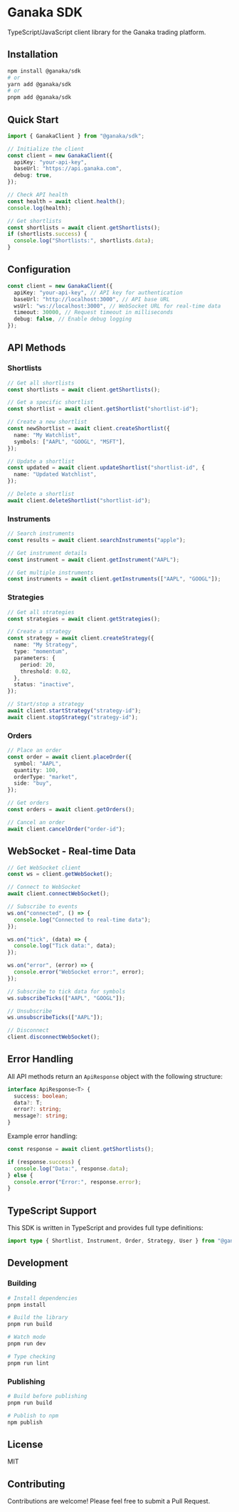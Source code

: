 # Ganaka SDK

TypeScript/JavaScript client library for the Ganaka trading platform.

## Installation

```bash
npm install @ganaka/sdk
# or
yarn add @ganaka/sdk
# or
pnpm add @ganaka/sdk
```

## Quick Start

```typescript
import { GanakaClient } from "@ganaka/sdk";

// Initialize the client
const client = new GanakaClient({
  apiKey: "your-api-key",
  baseUrl: "https://api.ganaka.com",
  debug: true,
});

// Check API health
const health = await client.health();
console.log(health);

// Get shortlists
const shortlists = await client.getShortlists();
if (shortlists.success) {
  console.log("Shortlists:", shortlists.data);
}
```

## Configuration

```typescript
const client = new GanakaClient({
  apiKey: "your-api-key", // API key for authentication
  baseUrl: "http://localhost:3000", // API base URL
  wsUrl: "ws://localhost:3000", // WebSocket URL for real-time data
  timeout: 30000, // Request timeout in milliseconds
  debug: false, // Enable debug logging
});
```

## API Methods

### Shortlists

```typescript
// Get all shortlists
const shortlists = await client.getShortlists();

// Get a specific shortlist
const shortlist = await client.getShortlist("shortlist-id");

// Create a new shortlist
const newShortlist = await client.createShortlist({
  name: "My Watchlist",
  symbols: ["AAPL", "GOOGL", "MSFT"],
});

// Update a shortlist
const updated = await client.updateShortlist("shortlist-id", {
  name: "Updated Watchlist",
});

// Delete a shortlist
await client.deleteShortlist("shortlist-id");
```

### Instruments

```typescript
// Search instruments
const results = await client.searchInstruments("apple");

// Get instrument details
const instrument = await client.getInstrument("AAPL");

// Get multiple instruments
const instruments = await client.getInstruments(["AAPL", "GOOGL"]);
```

### Strategies

```typescript
// Get all strategies
const strategies = await client.getStrategies();

// Create a strategy
const strategy = await client.createStrategy({
  name: "My Strategy",
  type: "momentum",
  parameters: {
    period: 20,
    threshold: 0.02,
  },
  status: "inactive",
});

// Start/stop a strategy
await client.startStrategy("strategy-id");
await client.stopStrategy("strategy-id");
```

### Orders

```typescript
// Place an order
const order = await client.placeOrder({
  symbol: "AAPL",
  quantity: 100,
  orderType: "market",
  side: "buy",
});

// Get orders
const orders = await client.getOrders();

// Cancel an order
await client.cancelOrder("order-id");
```

## WebSocket - Real-time Data

```typescript
// Get WebSocket client
const ws = client.getWebSocket();

// Connect to WebSocket
await client.connectWebSocket();

// Subscribe to events
ws.on("connected", () => {
  console.log("Connected to real-time data");
});

ws.on("tick", (data) => {
  console.log("Tick data:", data);
});

ws.on("error", (error) => {
  console.error("WebSocket error:", error);
});

// Subscribe to tick data for symbols
ws.subscribeTicks(["AAPL", "GOOGL"]);

// Unsubscribe
ws.unsubscribeTicks(["AAPL"]);

// Disconnect
client.disconnectWebSocket();
```

## Error Handling

All API methods return an `ApiResponse` object with the following structure:

```typescript
interface ApiResponse<T> {
  success: boolean;
  data?: T;
  error?: string;
  message?: string;
}
```

Example error handling:

```typescript
const response = await client.getShortlists();

if (response.success) {
  console.log("Data:", response.data);
} else {
  console.error("Error:", response.error);
}
```

## TypeScript Support

This SDK is written in TypeScript and provides full type definitions:

```typescript
import type { Shortlist, Instrument, Order, Strategy, User } from "@ganaka/sdk";
```

## Development

### Building

```bash
# Install dependencies
pnpm install

# Build the library
pnpm run build

# Watch mode
pnpm run dev

# Type checking
pnpm run lint
```

### Publishing

```bash
# Build before publishing
pnpm run build

# Publish to npm
npm publish
```

## License

MIT

## Contributing

Contributions are welcome! Please feel free to submit a Pull Request.




